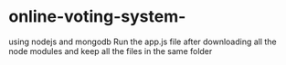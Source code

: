 # online-voting-system-
using nodejs and mongodb
Run the app.js file after downloading all the node modules
and keep all the files in the same folder 

